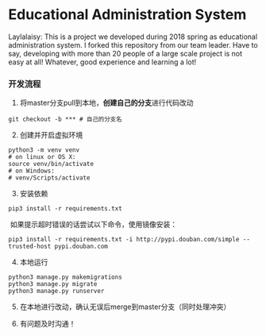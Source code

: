 # Educational Administration System

Laylalaisy: This is a project we developed during 2018 spring as educational administration system. I forked this repository from our team leader. Have to say, developing with more than 20 people of a large scale project is not easy at all! Whatever, good experience and learning a lot!

### 开发流程

1. 将master分支pull到本地，**创建自己的分支**进行代码改动

```shell
git checkout -b *** # 自己的分支名
```

2. 创建并开启虚拟环境

```shell
python3 -m venv venv
# on linux or OS X:
source venv/bin/activate 
# on Windows:
# venv/Scripts/activate
```

3. 安装依赖

```shell
pip3 install -r requirements.txt
```

​    如果提示超时错误的话尝试以下命令，使用镜像安装：

```shell
pip3 install -r requirements.txt -i http://pypi.douban.com/simple --trusted-host pypi.douban.com
```

4. 本地运行

```shell
python3 manage.py makemigrations 
python3 manage.py migrate
python3 manage.py runserver
```

5. 在本地进行改动，确认无误后merge到master分支（同时处理冲突）

6. 有问题及时沟通！
